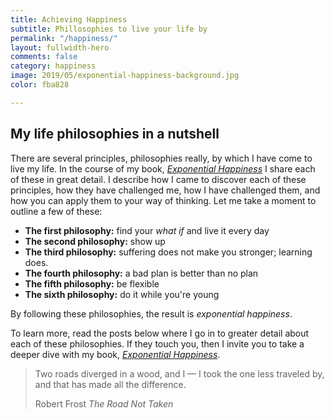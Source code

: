 ```yaml
---
title: Achieving Happiness
subtitle: Phillosophies to live your life by
permalink: "/happiness/"
layout: fullwidth-hero
comments: false
category: happiness
image: 2019/05/exponential-happiness-background.jpg
color: fba828

---
```


## My life philosophies in a nutshell

There are several principles, philosophies really, by which I have come to live my life. In the course of my book, [*Exponential Happiness*](/book/) I share each of these in great detail. I describe how I came to discover each of these principles, how they have challenged me, how I have challenged them, and how you can apply them to your way of thinking. Let me take a moment to outline a few of these:

- **The first philosophy:** find your *what if* and live it every day
- **The second philosophy:** show up
- **The third philosophy:** suffering does not make you stronger; learning does.
- **The fourth philosophy:** a bad plan is better than no plan
- **The fifth philosophy:** be flexible 
- **The sixth philosophy:** do it while you're young

By following these philosophies, the result is *exponential happiness*.

To learn more, read the posts below where I go in to greater detail about each of these philosophies. If they touch you, then I invite you to take a deeper dive with my book, [*Exponential Happiness*](/book/).

<blockquote class="blockquote text-center bg-light p-5">
	<p class="mb-0">Two roads diverged in a wood, and I — I took the one less traveled by, and that has made all the difference.</p>
	<footer class="blockquote-footer">Robert Frost <cite title="Source Title">The Road Not Taken</cite></footer>
</blockquote>